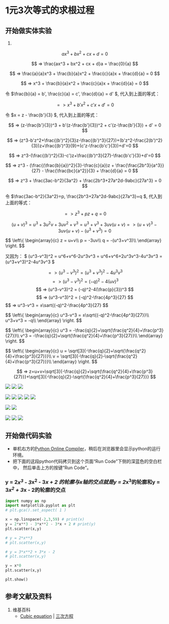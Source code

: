 # 1元3次等式的求根过程

## 开始做实体实验

1. 

$$ ax^3 + bx^2 + cx + d = 0 $$

$$ => \frac{ax^3 + bx^2 + cx + d}a = \frac{0}{a} $$

$$ => \frac{a}{a}x^3 + \frac{b}{a}x^2 + \frac{c}{a}x + \frac{d}{a} = 0 $$

$$ => x^3 + \frac{b}{a}x^2 + \frac{c}{a}x + \frac{d}{a} = 0 $$

令 $\frac{b}{a} = b', \frac{c}{a} = c', \frac{d}{a} = d' $, 代入到上面的等式：

$$ => x^3 + b'x^2 + c'x + d' = 0 $$

令 $x = z - \frac{b'}{3} $, 代入到上面的等式：

$$ => (z-\frac{b'}{3})^3 + b'(z-\frac{b'}{3})^2 + c'(z-\frac{b'}{3}) + d' = 0 $$

$$ => (z^3-b'z^2+\frac{(b')^2}{3}z-\frac{(b')^3}{27})+(b'z^2-\frac{2(b')^2}{3})z+\frac{(b')^3}{9}+(c'z-\frac{b'c'}{3})+d'=0 $$

$$ => z^3-(\frac{(b')^2}{3}-c')z+\frac{(b')^3}{27}-\frac{b'c'}{3}+d'=0 $$

$$ => z^3 - (\frac{(\frac{b}{a})^2}{3}-\frac{c}{a})z + \frac{\frac{2b^3}{a^3}}{27} - \frac{\frac{bc}{a^2}}{3} + \frac{d}{a} = 0 $$

$$ => z^3 + \frac{3ac-b^2}{3a^2} + \frac{2b^3+27a^2d-9abc}{27a^3} = 0 $$

令 $\frac{3ac-b^2}{3a^2}=p, \frac{2b^3+27a^2d-9abc}{27a^3}=q $, 代入到上面的等式：

$$ => z^3 + pz + q = 0 $$

$$ (u+v)^3=u^3+3u^2v+3uv^2+v^3=u^3+v^3+3uv(u+v)
=> (u+v)^3 - 3uv(u+v) - (u^3+v^3) = 0 $$

$$
\left\\{ 
    \begin{array}{c}
        z = u+v\\\\ 
        p = -3uv\\\\ 
        q = -(u^3+v^3)\\\\ 
    \end{array}
\right. 
$$

又因为： $ (u^3-v^3)^2 = u^6+v^6-2u^3v^3 = u^6+v^6+2u^3v^3-4u^3v^3 =(u^3+v^3)^2-4u^3v^3 $

$$ => (u^3-v^3)^2 = (u^3+v^3)^2-4u^3v^3 $$
$$ => (u^3-v^3)^2 = (-q)^2-4(uv)^3 $$
$$ => (u^3-v^3)^2 = (-q)^2-4(\frac{p}{3})^3 $$
$$ => (u^3-v^3)^2 = (-q)^2-\frac{4p^3}{27} $$
$$ => u^3-v^3 = ±\sart{(-q)^2-\frac{4p^3}{27} $$

$$
\left\\{ 
    \begin{array}{c}
        u^3-v^3 = ±\sqrt{(-q)^2-\frac{4p^3}{27}}\\\\ 
        u^3+v^3 = -q\\\\ 
    \end{array}
\right. 
$$

$$
\left\\{ 
    \begin{array}{c}
        u^3 = -\frac{q}{2}+\sqrt{\frac{q^2}{4}+\frac{p^3}{27}}\\\\ 
        v^3 = -\frac{q}{2}+\sqrt{\frac{q^2}{4}+\frac{p^3}{27}}\\\\ 
    \end{array}
\right. 
$$

$$
\left\\{ 
    \begin{array}{c}
        u = \sqrt[3]{-\frac{q}{2}+\sqrt{\frac{q^2}{4}+\frac{p^3}{27}}}\\\\ 
        v = \sqrt[3]{-\frac{q}{2}-\sqrt{\frac{q^2}{4}+\frac{p^3}{27}}}\\\\ 
    \end{array}
\right. 
$$

$$ => z=u+v=\sqrt[3]{-\frac{q}{2}+\sqrt{\frac{q^2}{4}+\frac{p^3}{27}}}+\sqrt[3]{-\frac{q}{2}-\sqrt{\frac{q^2}{4}+\frac{p^3}{27}}} $$

![](/images/函数和极限/n个未知数和n次幂的等式/1元3次等式的求根过程/1a1.jpg)
![](/images/函数和极限/n个未知数和n次幂的等式/1元3次等式的求根过程/1a2.jpg)
![](/images/函数和极限/n个未知数和n次幂的等式/1元3次等式的求根过程/1a3.jpg)

![](/images/函数和极限/n个未知数和n次幂的等式/1元3次等式的求根过程/2a1.jpg)
![](/images/函数和极限/n个未知数和n次幂的等式/1元3次等式的求根过程/2a2.jpg)
![](/images/函数和极限/n个未知数和n次幂的等式/1元3次等式的求根过程/2a3.jpg)
![](/images/函数和极限/n个未知数和n次幂的等式/1元3次等式的求根过程/2a4.jpg)
![](/images/函数和极限/n个未知数和n次幂的等式/1元3次等式的求根过程/2a5.jpg)

![](/images/函数和极限/n个未知数和n次幂的等式/1元3次等式的求根过程/3a1.jpg)
![](/images/函数和极限/n个未知数和n次幂的等式/1元3次等式的求根过程/3a2.jpg)

![](/images/函数和极限/n个未知数和n次幂的等式/1元3次等式的求根过程/4a1.jpg)
![](/images/函数和极限/n个未知数和n次幂的等式/1元3次等式的求根过程/4a2.jpg)
![](/images/函数和极限/n个未知数和n次幂的等式/1元3次等式的求根过程/4a3.jpg)

## 开始做代码实验

- 单机右方的[Python Online Compiler](https://www.alphacodingskills.com/compile-python-online.php)，稍后在浏览器里会显示python的运行环境。
- 把下面的这段python代码拷贝到这个页面“Run Code”下侧的深蓝色的空白栏中， 然后单击上方的按键“Run Code”。

### y = 2*x<sup>3</sup> - 3*x<sup>2</sup> - 3*x + 2 的轮廓与x轴的交点就是y = 2*x<sup>3</sup>的轮廓和y = 3*x<sup>2</sup> + 3*x - 2的轮廓的交点
```python
import numpy as np
import matplotlib.pyplot as plt
# plt.gca().set_aspect( 1 ) 

x = np.linspace(-2,3,59) # print(x)
y = 2*x**3 - 3*x**2 - 3*x + 2 # print(y)
plt.scatter(x,y)

# y = 2*x**3
# plt.scatter(x,y)

# y = 3*x**2 + 3*x - 2
# plt.scatter(x,y)

y = x*0
plt.scatter(x,y)

plt.show()
```

## 参考文献及资料

1. 维基百科
	- [Cubic equation](https://en.wikipedia.org/wiki/Cubic_equation) | [三次方程](https://zh.wikipedia.org/wiki/%E4%B8%89%E6%AC%A1%E6%96%B9%E7%A8%8B) 